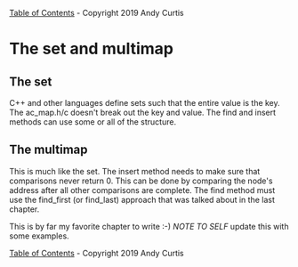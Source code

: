 [Table of Contents](../README.md)  - Copyright 2019 Andy Curtis

# The set and multimap

## The set

C++ and other languages define sets such that the entire value is the key.  The ac_map.h/c doesn't break out the key and value.  The find and insert methods can use some or all of the structure.  

## The multimap

This is much like the set.  The insert method needs to make sure that comparisons never return 0.  This can be done by comparing the node's address after all other comparisons are complete.  The find method must use the find_first (or find_last) approach that was talked about in the last chapter.

This is by far my favorite chapter to write :-)  *NOTE TO SELF* update this with some examples.

[Table of Contents](../README.md)  - Copyright 2019 Andy Curtis
